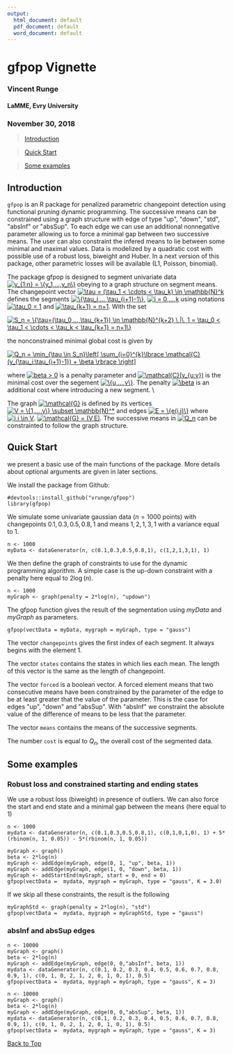 ```yaml
---
output:
  html_document: default
  pdf_document: default
  word_document: default
---
```


<!-- 
%\VignetteEngine{knitr::rmarkdown} 
%\VignetteIndexEntry{An Introduction to gfpop}
--> 

<a id="top"></a>

# gfpop Vignette
### Vincent Runge
#### LaMME, Evry University
### November 30, 2018

> [Introduction](#intro)

> [Quick Start](#qs)

> [Some examples](#se)

<a id="intro"></a>

## Introduction

`gfpop` is an R package for penalized parametric changepoint detection using functional pruning dynamic programming. The successive means can be constrained using a graph structure with edge of type "up", "down", "std", "absInf" or "absSup". To each edge we can use an additional nonnegative parameter allowing us to force a minimal gap between two successive means. The user can also constraint the infered means to lie between some minimal and maximal values. Data is modelized by a quadratic cost with possible use of a robust loss, biweight and Huber. In a next version of this package, other parametric losses will be available (L1, Poisson, binomial). 

The package gfpop is designed to segment univariate data <a href="https://www.codecogs.com/eqnedit.php?latex=\inline&space;y_{1:n}&space;=&space;\{y_1,...,y_n\}" target="_blank"><img src="https://latex.codecogs.com/gif.latex?\inline&space;y_{1:n}&space;=&space;\{y_1,...,y_n\}" title="y_{1:n} = \{y_1,...,y_n\}" /></a> obeying to a graph structure on segment means. The changepoint vector <a href="https://www.codecogs.com/eqnedit.php?latex=\inline&space;\tau&space;=&space;(\tau_1&space;<&space;\cdots&space;<&space;\tau_k)&space;\in&space;\mathbb{N}^k" target="_blank"><img src="https://latex.codecogs.com/gif.latex?\inline&space;\tau&space;=&space;(\tau_1&space;<&space;\cdots&space;<&space;\tau_k)&space;\in&space;\mathbb{N}^k" title="\tau = (\tau_1 < \cdots < \tau_k) \in \mathbb{N}^k" /></a> defines the segments <a href="https://www.codecogs.com/eqnedit.php?latex=\inline&space;\{\tau_i,...,\tau_{i&plus;1}-1\}" target="_blank"><img src="https://latex.codecogs.com/gif.latex?\inline&space;\{\tau_i,...,\tau_{i&plus;1}-1\}" title="\{\tau_i,...,\tau_{i+1}-1\}" /></a>, <a href="https://www.codecogs.com/eqnedit.php?latex=\inline&space;i&space;=&space;0,...,k" target="_blank"><img src="https://latex.codecogs.com/gif.latex?\inline&space;i&space;=&space;0,...,k" title="i = 0,...,k" /></a> using notations <a href="https://www.codecogs.com/eqnedit.php?latex=\inline&space;\tau_0&space;=&space;1" target="_blank"><img src="https://latex.codecogs.com/gif.latex?\inline&space;\tau_0&space;=&space;1" title="\tau_0 = 1" /></a> and <a href="https://www.codecogs.com/eqnedit.php?latex=\inline&space;\tau_{k&plus;1}&space;=&space;n&plus;1" target="_blank"><img src="https://latex.codecogs.com/gif.latex?\inline&space;\tau_{k&plus;1}&space;=&space;n&plus;1" title="\tau_{k+1} = n+1" /></a>. With the set 

<a href="https://www.codecogs.com/eqnedit.php?latex=S_n&space;=&space;\{\tau=(\tau_0,...,\tau_{k&plus;1})&space;\in&space;\mathbb{N}^{k&plus;2}&space;\,|\,&space;1&space;=&space;\tau_0&space;<&space;\tau_1&space;<&space;\cdots&space;<&space;\tau_k&space;<&space;\tau_{k&plus;1}&space;=&space;n&plus;1\}" target="_blank"><img src="https://latex.codecogs.com/gif.latex?S_n&space;=&space;\{\tau=(\tau_0,...,\tau_{k&plus;1})&space;\in&space;\mathbb{N}^{k&plus;2}&space;\,|\,&space;1&space;=&space;\tau_0&space;<&space;\tau_1&space;<&space;\cdots&space;<&space;\tau_k&space;<&space;\tau_{k&plus;1}&space;=&space;n&plus;1\}" title="S_n = \{\tau=(\tau_0,...,\tau_{k+1}) \in \mathbb{N}^{k+2} \,|\, 1 = \tau_0 < \tau_1 < \cdots < \tau_k < \tau_{k+1} = n+1\}" /></a>

the nonconstrained minimal global cost is given by

<a href="https://www.codecogs.com/eqnedit.php?latex=Q_n&space;=&space;\min_{\tau&space;\in&space;S_n}\left[&space;\sum_{i=0}^{k}\lbrace&space;\mathcal{C}(y_{\tau_i:\tau_{i&plus;1}-1})&space;&plus;&space;\beta&space;\rbrace&space;\right]" target="_blank"><img src="https://latex.codecogs.com/gif.latex?Q_n&space;=&space;\min_{\tau&space;\in&space;S_n}\left[&space;\sum_{i=0}^{k}\lbrace&space;\mathcal{C}(y_{\tau_i:\tau_{i&plus;1}-1})&space;&plus;&space;\beta&space;\rbrace&space;\right]" title="Q_n = \min_{\tau \in S_n}\left[ \sum_{i=0}^{k}\lbrace \mathcal{C}(y_{\tau_i:\tau_{i+1}-1}) + \beta \rbrace \right]" /></a>

where <a href="https://www.codecogs.com/eqnedit.php?latex=\inline&space;beta&space;>&space;0" target="_blank"><img src="https://latex.codecogs.com/gif.latex?\inline&space;beta&space;>&space;0" title="beta > 0" /></a> is a penalty parameter and <a href="https://www.codecogs.com/eqnedit.php?latex=\inline&space;\mathcal{C}(y_{u:v})" target="_blank"><img src="https://latex.codecogs.com/gif.latex?\inline&space;\mathcal{C}(y_{u:v})" title="\mathcal{C}(y_{u:v})" /></a> is the minimal cost over the segement <a href="https://www.codecogs.com/eqnedit.php?latex=\inline&space;\{u,...,v\}" target="_blank"><img src="https://latex.codecogs.com/gif.latex?\inline&space;\{u,...,v\}" title="\{u,...,v\}" /></a>. The penalty <a href="https://www.codecogs.com/eqnedit.php?latex=\inline&space;\beta" target="_blank"><img src="https://latex.codecogs.com/gif.latex?\inline&space;\beta" title="\beta" /></a> is an additional cost where introducing a new segment. \\


The graph <a href="https://www.codecogs.com/eqnedit.php?latex=\inline&space;\mathcal{G}" target="_blank"><img src="https://latex.codecogs.com/gif.latex?\inline&space;\mathcal{G}" title="\mathcal{G}" /></a> is defined by its vertices <a href="https://www.codecogs.com/eqnedit.php?latex=\inline&space;V&space;=&space;\{1,...,v\}&space;\subset&space;\mathbb{N}^*" target="_blank"><img src="https://latex.codecogs.com/gif.latex?\inline&space;V&space;=&space;\{1,...,v\}&space;\subset&space;\mathbb{N}^*" title="V = \{1,...,v\} \subset \mathbb{N}^*" /></a> and edges <a href="https://www.codecogs.com/eqnedit.php?latex=\inline&space;E&space;=&space;\{e(i,j)\}" target="_blank"><img src="https://latex.codecogs.com/gif.latex?\inline&space;E&space;=&space;\{e(i,j)\}" title="E = \{e(i,j)\}" /></a> where <a href="https://www.codecogs.com/eqnedit.php?latex=\inline&space;i,j&space;\in&space;V" target="_blank"><img src="https://latex.codecogs.com/gif.latex?\inline&space;i,j&space;\in&space;V" title="i,j \in V" /></a>. <a href="https://www.codecogs.com/eqnedit.php?latex=\inline&space;\mathcal{G}&space;=&space;(V,E)" target="_blank"><img src="https://latex.codecogs.com/gif.latex?\inline&space;\mathcal{G}&space;=&space;(V,E)" title="\mathcal{G} = (V,E)" /></a>. The successive means in <a href="https://www.codecogs.com/eqnedit.php?latex=\inline&space;Q_n" target="_blank"><img src="https://latex.codecogs.com/gif.latex?\inline&space;Q_n" title="Q_n" /></a> can be constrainted to follow the graph structure.

<a id="qs"></a>

## Quick Start

we present a basic use of the main functions of the package. More details about optional arguments are given in later sections.

We install the package from Github:
```{r}
#devtools::install_github("vrunge/gfpop")
library(gfpop)
```

We simulate some univariate gaussian data ($n = 1000$ points) with changepoints $0.1, 0.3, 0.5, 0.8, 1$ and means $1, 2, 1, 3, 1$ with a variance equal to $1$.
```{r}
n <- 1000
myData <- dataGenerator(n, c(0.1,0.3,0.5,0.8,1), c(1,2,1,3,1), 1)
```

We then define the graph of constraints to use for the dynamic programming algorithm. A simple case is the up-down constraint with a penalty here equal to $2 \log(n)$.
```{r}
n <- 1000
myGraph <- graph(penalty = 2*log(n), "updown")
```

The gfpop function gives the result of the segmentation using $myData$ and $myGraph$ as parameters.
```{r}
gfpop(vectData = myData, mygraph = myGraph, type = "gauss")
```

The vector `changepoints` gives the first index of each segment. It always begins with the element $1$.

The vector `states` contains the states in which lies each mean. The length of this vector is the same as the length of changepoint.

The vector `forced` is a boolean vector. A forced element means that two consecutive means have been constrained by the parameter of the edge to be at least greater that the value of the parameter. This is the case for edges "up", "down" and "absSup". With "absInf" we constraint the absolute value of the difference of means to be less that the parameter.  

The vector `means` contains the means of the successive segments. 
 
The number `cost` is equal to $Q_n$, the overall cost of the segmented data. 


<a id="se"></a>

## Some examples

### Robust loss and constrained starting and ending states

We use a robust loss (biweight) in presence of outliers. We can also force the start and end state and a minimal gap between the means (here equal to $1$)
```{r}
n <- 1000
mydata <- dataGenerator(n, c(0.1,0.3,0.5,0.8,1), c(0,1,0,1,0), 1) + 5*(rbinom(n, 1, 0.05)) - 5*(rbinom(n, 1, 0.05))

myGraph <- graph()
beta <- 2*log(n)
myGraph <- addEdge(myGraph, edge(0, 1, "up", beta, 1))
myGraph <- addEdge(myGraph, edge(1, 0, "down", beta, 1))
myGraph <- addStartEnd(myGraph, start = 0, end = 0)
gfpop(vectData =  mydata, mygraph = myGraph, type = "gauss", K = 3.0)
```

If we skip all these constraints, the result is the following

```{r}
myGraphStd <- graph(penalty = 2*log(n), "std")
gfpop(vectData =  mydata, mygraph = myGraphStd, type = "gauss")
```



### absInf and absSup edges

```{r}
n <- 10000
myGraph <- graph()
beta <- 2*log(n)
myGraph <- addEdge(myGraph, edge(0, 0,"absInf", beta, 1))
mydata <- dataGenerator(n, c(0.1, 0.2, 0.3, 0.4, 0.5, 0.6, 0.7, 0.8, 0.9, 1), c(0, 1, 0, 2, 1, 2, 0, 1, 0, 1), 0.5)
gfpop(vectData =  mydata, mygraph = myGraph, type = "gauss", K = 3)
```



```{r}
n <- 10000
myGraph <- graph()
beta <- 2*log(n)
myGraph <- addEdge(myGraph, edge(0, 0,"absSup", beta, 1))
mydata <- dataGenerator(n, c(0.1, 0.2, 0.3, 0.4, 0.5, 0.6, 0.7, 0.8, 0.9, 1), c(0, 1, 0, 2, 1, 2, 0, 1, 0, 1), 0.5)
gfpop(vectData =  mydata, mygraph = myGraph, type = "gauss", K = 3)
```








[Back to Top](#top)
